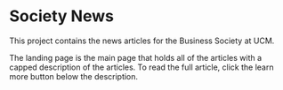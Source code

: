 # Society News

This project contains the news articles for the Business Society at UCM.

The landing page is the main page that holds all of the articles with a 
capped description of the articles. To read the full article, click the learn more button below the description.

